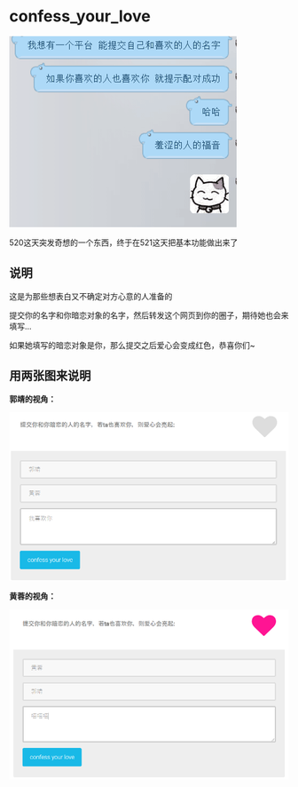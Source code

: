 # confess_your_love
![image](https://github.com/fuyingdi/image/blob/master/QQ%E5%9B%BE%E7%89%8720180521214415.png)
   
   520这天突发奇想的一个东西，终于在521这天把基本功能做出来了
## 说明

这是为那些想表白又不确定对方心意的人准备的

提交你的名字和你暗恋对象的名字，然后转发这个网页到你的圈子，期待她也会来填写...

如果她填写的暗恋对象是你，那么提交之后爱心会变成红色，恭喜你们~

## 用两张图来说明

__郭靖的视角：__

![image](https://github.com/fuyingdi/image/blob/master/Snipaste_2018-05-21_21-28-03.png)


__黄蓉的视角：__

![image](https://github.com/fuyingdi/image/blob/master/Snipaste_2018-05-21_21-28-51.png)
